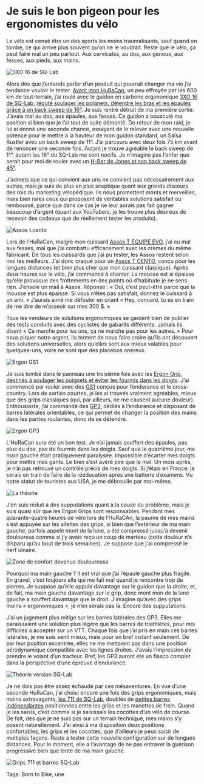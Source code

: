 # Je suis le bon pigeon pour les ergonomistes du vélo

Le vélo est censé être un des sports les moins traumatisants, sauf quand on tombe, ce qui arrive plus souvent qu’on ne le voudrait. Reste que le vélo, ça peut faire mal un peu partout. Aux cervicales, au dos, aux genoux, aux fesses, aux pieds, aux mains.<span id="more-50947"></span>

![3XO 16 de SQ-Lab](https://tcrouzet.com/images_tc/2019/03/sqlab1-600x206.jpg)

Alors dès que j’entends parler d’un produit qui pourrait changer ma vie j’ai tendance vouloir le tester. [Avant mon HuRaCan](https://tcrouzet.com/2019/02/08/satori-a-lake-lindsay/), un peu effrayée par les 600 km de tout-terrain, j’ai roulé avec le guidon en carbone ergonomique [3XO 16 de SQ-Lab](https://sqlab-usa.com/products/3ox-16-degree-carbon-mtb-handlebar), [réputé soulager les poignets, détendre les bras et les épaules grâce à un back sweep de 16°](https://sqlab-usa.com/pages/sqlab-grip-series). Je suis rentré détruit de ma première sortie. J’avais mal au dos, aux épaules, aux fesses. Ce guidon a bousculé ma position si bien que je l’ai tout de suite démonté. De retour de mon raid, je lui ai donné une seconde chance, essayant de le relever avec une nouvelle potence pour le mettre à la hauteur de mon guidon standard, un Salsa Rustler avec un back sweep de 11°. J’ai parcouru avec deux fois 75 km avant de renoncer une seconde fois. Autant je trouve agréable le back sweep de 11°, autant les 16° du SQ-Lab me sont nocifs. Je n’imagine pas l’enfer que serait pour moi de rouler avec un [H-Bar de Jones et son back sweep de 45°](https://www.jonesbikes.com/h-bar-jones-loop-carbon/).

J’admets que ce qui convient aux uns ne convient pas nécessairement aux autres, mais je suis de plus en plus sceptique quant aux grands discours des rois du marketing vélopédique. Ils nous promettent monts et merveilles, mais bien rares ceux qui proposent de véritables solutions satisfait ou remboursé, parce que dans ce cas je ne leur aurais pas fait gagner beaucoup d’argent (quant aux YouTubers, je les trouve plus désireux de recevoir des cadeaux que de réellement tester les produits).

![Assos t.cento](https://tcrouzet.com/images_tc/2019/03/tcento-566x450.jpg)

Lors de l’HuRaCan, malgré mon cuissard [Assos T EQUIPE EVO](https://www.assos.com/t-equipe-evo), j’ai eu mal aux fesses, mal que j’ai combattu efficacement avec les crèmes du même fabricant. De tous les cuissards que j’ai pu tester, les Assos restent selon moi les meilleurs. J’ai donc craqué pour un [Assos T CENTO](https://www.assos.com/t-cento), conçu pour les longues distances (et bien plus cher que mon cuissard classique). Après deux heures sur le vélo, j’ai commencé à chanter. La mousse est si épaisse qu’elle provoque des frottements en des points où d’habitude je ne sens rien. J’envoie un mail à Assos. Réponse : « Oui, c’est peut-être parce que la mousse est plus épaisse. Si vous n’êtes pas satisfait, donnez le cuissard à un ami. » J’aurais aimé me défouler en criant « Hey, connard, tu es en train de me dire de m’asseoir sur mes 300 $. »

Tous les vendeurs de solutions ergonomiques se gardent bien de publier des tests conduits avec des cyclistes de gabarits différents. Jamais ils disent « Ça marche pour les uns, ça ne marche pas pour les autres. » Pour nous piquer notre argent, ils tentent de nous faire croire qu’ils ont découvert des solutions universelles, alors qu’elles sont aux mieux valables pour quelques-uns, voire ne sont que des placebos onéreux.

![Ergon GS1](https://tcrouzet.com/images_tc/2019/03/ergon2-600x408.jpg)

Je suis tombé dans le panneau une troisième fois avec les [Ergon Grip](http://www.ergon-bike.com/en/product.html?a=griffe), [destinés à soulager les poignets et éviter les fourmis dans les doigts](http://www.ergon-bike.com/en/fe-ergonomics.html). J’ai commencé par rouler avec des [GS1](http://www.ergon-bike.com/en/product.html?a=griffe#gs-42410012) conçus pour l’endurance et le cross-country. Lors de sorties courtes, je les ai trouvés vraiment agréables, mieux que des grips classiques (qui, par ailleurs, ne me causent aucune douleur). Enthousiaste, j’ai commandé des [GP3](http://www.ergon-bike.com/en/product.html?a=griffe#gptouring-42410031), dédiés à l’endurance et disposant de barres latérales orientables, ce qui permet de changer la position des mains dans les parties roulantes, donc de se détendre.

![Ergon GP3](https://tcrouzet.com/images_tc/2019/03/ergon3-600x274.jpg)

L’HuRaCan aura été un bon test. Je n’ai jamais souffert des épaules, pas plus du dos, pas de fourmis dans les doigts. Sauf que le quatrième jour, ma main gauche était pratiquement paralysée. Impossible d’écarter mes doigts pour mettre mes gants. Le bien s’est avéré pire que le mal. Un mois après, je n’ai pas retrouvé un contrôle précis de mes doigts. Si j’étais en France, je serais en train de faire de la rééducation après une batterie d’examens. Vu notre statut de touristes aux USA, je me débrouille par moi-même.

![La théorie](https://tcrouzet.com/images_tc/2019/03/ergon1-600x392.jpg)

J’en suis réduit à des supputations quant à la cause du problème, mais je suis quasi sûr que les Ergon Grips sont responsables. Pendant mes quarante-quatre heures de vélo lors de l’HuRaCAn, la paume de mes mains s’est appuyée sur les ailettes des grips, si bien que l’extérieur de ma main gauche, parfois appelé mont de la lune, a été compressé jusqu’à devenir douloureux comme si j’y avais reçu un coup de marteau (cette douleur n’a disparu qu’au bout de trois semaines). Je suppose que j'ai compressé le nerf ulnaire.

![Zone de confort devenue douloureuse](https://tcrouzet.com/images_tc/2019/03/ergon4-600x355.jpg)

Pourquoi ma main gauche ? Il est vrai que j’ai l’épaule gauche plus fragile. En gravel, c’est toujours elle qui me fait mal quand je rencontre trop de pierres. Je suppose qu’elle appuie davantage sur le guidon que la droite, et, de fait, ma main gauche davantage sur le grip, donc mont mon de la lune gauche a souffert davantage que le droit. J’imagine qu’avec des grips moins « ergonomiques », je n’en serais pas là. Encore des supputations.

J’ai un jugement plus mitigé sur les barres latérales des GP3. Elles me paraissaient une solution plus légère que les barres de triathlètes, pour moi difficiles à accepter sur un VTT. Chaque fois que j’ai pris en main ces barres latérales, je me suis senti mieux, mais pour un bref instant seulement. De par leur position excentrée, elles ne me mettaient pas dans une position aérodynamique compatible avec les lignes droites. J’avais l’impression de prendre le volant d’un tracteur. Bref, les GP3 auront été un fiasco complet dans la perspective d’une épreuve d’endurance.

![Théorie version SQ-Lab](https://tcrouzet.com/images_tc/2019/03/sqlab2-600x201.jpg)

Je ne dois pas être assez échaudé par ces mésaventures. En vue d’une seconde HuRaCan, j’ai choisi encore une fois des grips ergonomiques, mais moins extravagants, [les 711 de SQ-Lab](https://sqlab-usa.com/collections/grips), doublés de [petites barres indépendantes](https://sqlab-usa.com/products/inner-position-comfort-innerbarends) positionnées entre les grips et les manettes de frein. Quand je les saisis, c’est comme si je saisissais les cocottes d’un vélo de course. De fait, dès que je ne suis pas sur un terrain technique, mes mains s’y posent naturellement. J’ai ainsi à ma disposition deux positions confortables, les grips et les cocottes, que d’ailleurs je peux saisir de multiples façons. Reste à tester cette nouvelle configuration sur de longues distances. Pour le moment, elle a l’avantage de ne pas entraver la guérison progressive bien que lente de ma main gauche.

![Grips 711 et barres SQ-Lab](https://tcrouzet.com/images_tc/2019/03/P1080729-600x450.jpg)



Tags: Born to Bike, une
